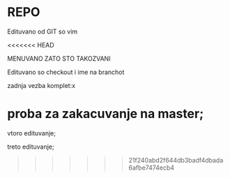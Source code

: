 # REPO
Edituvano od GIT so vim

<<<<<<< HEAD

MENUVANO ZATO STO TAKOZVANI

Edituvano so checkout i ime na branchot

zadnja vezba komplet:x

proba za zakacuvanje na master;
=======
vtoro edituvanje;

treto edituvanje;
>>>>>>> 21f240abd2f644db3badf4dbada6afbe7474ecb4
